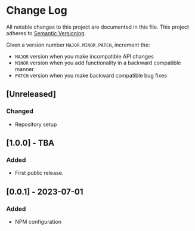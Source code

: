 # Change Log

All notable changes to this project are documented in this file.
This project adheres to [Semantic Versioning](http://semver.org/).

Given a version number `MAJOR.MINOR.PATCH`, increment the:

- `MAJOR` version when you make incompatible API changes
- `MINOR` version when you add functionality in a backward compatible manner
- `PATCH` version when you make backward compatible bug fixes

## [Unreleased]

### Changed

- Repository setup

## [1.0.0] - TBA

### Added

- First public release.

## [0.0.1] - 2023-07-01

### Added

- NPM configuration
